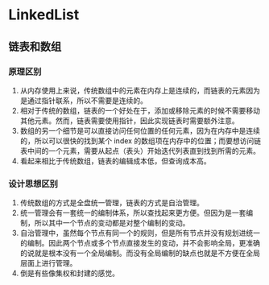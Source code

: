 # LinkedList

## 链表和数组
### 原理区别
1. 从内存使用上来说，传统数组中的元素在内存上是连续的，而链表的元素因为是通过指针联系，所以不需要是连续的。
2. 相对于传统的数组，链表的一个好处在于，添加或移除元素的时候不需要移动其他元素。然而，链表需要使用指针，因此实现链表时需要额外注意。
3. 数组的另一个细节是可以直接访问任何位置的任何元素，因为在内存中是连续的，所以可以很快的找到某个 index 的数组项在内存中的位置；而要想访问链表中间的一个元素，需要从起点（表头）开始迭代列表直到找到所需的元素。
4. 看起来相比于传统数组，链表的编辑成本低，但查询成本高。

### 设计思想区别
1. 传统数组的方式是全盘统一管理，链表的方式是自治管理。
2. 统一管理会有一套统一的编制体系，所以查找起来更方便。但因为是一套编制，所以其中一个节点的变动都是对整个编制的变动。
3. 自治管理中，虽然每个节点有同一个的规则，但是所有节点并没有规划进统一的编制。因此两个节点或多个节点直接发生的变动，并不会影响全局，更准确的说就是根本没有一个全局编制。而没有全局编制的缺点也就是不方便在全局层面上进行管理。
4. 倒是有些像集权和封建的感觉。
